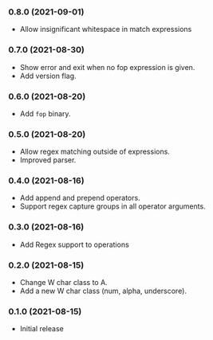 ### 0.8.0 (2021-09-01)
* Allow insignificant whitespace in match expressions

### 0.7.0 (2021-08-30)
* Show error and exit when no fop expression is given.
* Add version flag.

### 0.6.0 (2021-08-20)
* Add `fop` binary.

### 0.5.0 (2021-08-20)
* Allow regex matching outside of expressions.
* Improved parser.

### 0.4.0 (2021-08-16)
* Add append and prepend operators.
* Support regex capture groups in all operator arguments.

### 0.3.0 (2021-08-16)
* Add Regex support to operations

### 0.2.0 (2021-08-15)

* Change W char class to A.
* Add a new W char class (num, alpha, underscore).

### 0.1.0 (2021-08-15)

* Initial release
